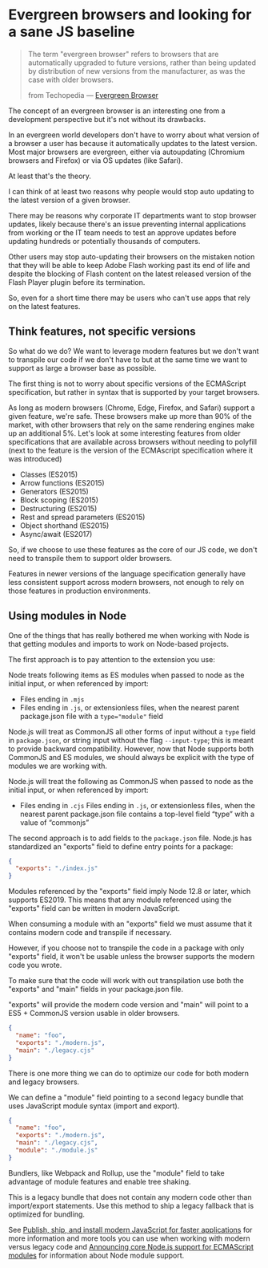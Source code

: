 # Evergreen browsers and looking for a sane JS baseline

> The term "evergreen browser" refers to browsers that are automatically upgraded to future versions, rather than being updated by distribution of new versions from the manufacturer, as was the case with older browsers.
>
> from Techopedia &mdash; [Evergreen Browser](https://www.techopedia.com/definition/31094/evergreen-browser)

The concept of an evergreen browser is an interesting one from a development perspective but it's not without its drawbacks.

In an evergreen world developers don't have to worry about what version of a browser a user has because it automatically updates to the latest version. Most major browsers are evergreen, either via autoupdating (Chromium browsers and Firefox) or via OS updates (like Safari).

At least that's the theory.

I can think of at least two reasons why people would stop auto updating to the latest version of a given browser.

There may be reasons why corporate IT departments want to stop browser updates, likely because there's an issue preventing internal applications from working or the IT team needs to test an approve updates before updating hundreds or potentially thousands of computers.

Other users may stop auto-updating their browsers on the mistaken notion that they will be able to keep Adobe Flash working past its end of life and despite the blocking of Flash content on the latest released version of the Flash Player plugin before its termination.

So, even for a short time there may be users who can't use apps that rely on the latest features.

## Think features, not specific versions

So what do we do? We want to leverage modern features but we don't want to transpile our code if we don't have to but at the same time we want to support as large a browser base as possible.

The first thing is not to worry about specific versions of the ECMAScript specification, but rather in syntax that is supported by your target browsers.

As long as modern browsers (Chrome, Edge, Firefox, and Safari) support a given feature, we're safe. These browsers make up more than 90% of the market, with other browsers that rely on the same rendering engines make up an additional 5%. Let's look at some interesting features from older specifications that are available across browsers without needing to polyfill (next to the feature is the version of the ECMAscript specification where it was introduced)

* Classes (ES2015)
* Arrow functions (ES2015)
* Generators (ES2015)
* Block scoping (ES2015)
* Destructuring (ES2015)
* Rest and spread parameters (ES2015)
* Object shorthand (ES2015)
* Async/await (ES2017)

So, if we choose to use these features as the core of our JS code, we don't need to transpile them to support older browsers.

Features in newer versions of the language specification generally have less consistent support across modern browsers, not enough to rely on those features in production environments.

## Using modules in Node

One of the things that has really bothered me when working with Node is that getting modules and imports to work on Node-based projects.

The first approach is to pay attention to the extension you use:

Node treats following items as ES modules when passed to node as the initial input, or when referenced by import:

* Files ending in `.mjs`
* Files ending in `.js`, or extensionless files, when the nearest parent package.json file with a `type="module"` field

Node.js will treat as CommonJS all other forms of input without a `type` field in `package.json`, or string input without the flag `--input-type`; this is meant to provide backward compatibility. However, now that Node supports both CommonJS and ES modules, we should always be explicit with the type of modules we are working with.

Node.js will treat the following as CommonJS when passed to node as the initial input, or when referenced by import:

* Files ending in `.cjs`
Files ending in `.js`, or extensionless files, when the nearest parent package.json file contains a top-level field “type” with a value of “commonjs”

The second approach is to add fields to the `package.json` file. Node.js has standardized an "exports" field to define entry points for a package:

```json
{
  "exports": "./index.js"
}
```

Modules referenced by the "exports" field imply Node 12.8 or later, which supports ES2019. This means that any module referenced using the "exports" field can be written in modern JavaScript.

When consuming a module with an "exports" field we must assume that it contains modern code and transpile if necessary.

However, if you choose not to transpile the code in a package with only "exports" field, it won't be usable unless the browser supports the modern code you wrote.

To make sure that the code will work with out transpilation use both the "exports" and "main" fields in your package.json file.

"exports" will provide the modern code version and "main" will point to a ES5 + CommonJS version usable in older browsers.

```json
{
  "name": "foo",
  "exports": "./modern.js",
  "main": "./legacy.cjs"
}
```

There is one more thing we can do to optimize our code for both modern and legacy browsers.

We can define a "module" field pointing to a second legacy bundle that uses JavaScript module syntax (import and export).

```json
{
  "name": "foo",
  "exports": "./modern.js",
  "main": "./legacy.cjs",
  "module": "./module.js"
}
```

Bundlers, like Webpack and Rollup, use the "module" field to take advantage of module features and enable tree shaking.

This is a legacy bundle that does not contain any modern code other than import/export statements. Use this method to ship a legacy fallback that is optimized for bundling.

See [Publish, ship, and install modern JavaScript for faster applications](https://web.dev/publish-modern-javascript/) for more information and more tools you can use when working with modern versus legacy code and [Announcing core Node.js support for ECMAScript modules](https://nodejs.medium.com/announcing-core-node-js-support-for-ecmascript-modules-c5d6dc29b663) for information about Node module support.
